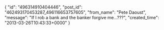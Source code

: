  {
   "id": "496314910404446",
   "post_id": "462493170453287_496116653757605",
   "from_name": "Pete Daoust",
   "message": "If I rob a bank and the banker forgive me...???",
   "created_time": "2013-03-26T10:43:33+0000"
 }
